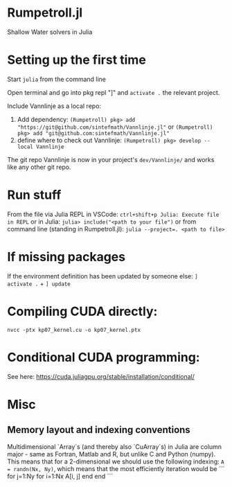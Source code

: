 # Rumpetroll.jl
Shallow Water solvers in Julia

# Setting up the first time

Start `julia` from the command line

Open terminal and go into pkg repl "]" and `activate .` the relevant project.

Include Vannlinje as a local repo:
1. Add dependency:
`(Rumpetroll) pkg> add "https://git@github.com/sintefmath/Vannlinje.jl"` or 
`(Rumpetroll) pkg> add "git@github.com:sintefmath/Vannlinje.jl"`
2. define where to check out Vannlinje:
`(Rumpetroll) pkg> develop --local Vannlinje`

The git repo Vannlinje is now in your project's `dev/Vannlinje/` and works like any other git repo.


# Run stuff
From the file via Julia REPL in VSCode:
`ctrl+shift+p Julia: Execute file in REPL`
or in Julia:
`julia> include("<path to your file")`
or from command line (standing in Rumpetroll.jl):
`julia --project=. <path to file>`

# If missing packages
If the environment definition has been updated by someone else:
`] activate .` + `] update`

# Compiling CUDA directly:
`nvcc -ptx kp07_kernel.cu -o kp07_kernel.ptx`

# Conditional CUDA programming:
See here: https://cuda.juliagpu.org/stable/installation/conditional/

# Misc
## Memory layout and indexing conventions
Multidimensional ´Array´s (and thereby also ´CuArray´s) in Julia are column major - same as Fortran, Matlab and R, but unlike C and Python (numpy).
This means that for a 2-dimensional we should use the following indexing:
`A = randn(Nx, Ny)`, which means that the most efficiently iteration would be
´´´
for j=1:Ny
    for i=1:Nx
        A[i, j]
    end
end
´´´
